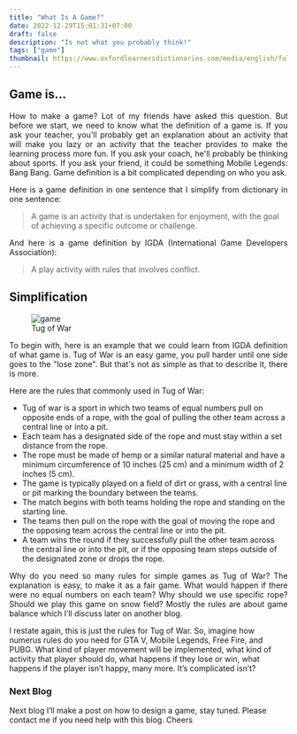 ```yaml
---
title: "What Is A Game?"
date: 2022-12-29T15:01:31+07:00
draft: false
description: "Is not what you probably think!"
tags: ["game"]
thumbnail: https://www.oxfordlearnersdictionaries.com/media/english/fullsize/g/gam/games/games.png
---
```


## Game is...
<p style="text-align:justify">
   How to make a game? Lot of my friends have asked this question. But before we start, we need to know what the definition of a game is. If you ask your teacher, you'll probably get an explanation about an activity that will make you lazy or an activity that the teacher provides to make the learning process more fun. If you ask your coach, he'll probably be thinking about sports. If you ask your friend, it could be something Mobile Legends: Bang Bang. Game definition is a bit complicated depending on who you ask.
</p>
<p style="text-align:justify">
    Here is a game definition in one sentence that I simplify from dictionary in one sentence:
</p>
    
> A game is an activity that is undertaken for enjoyment, with the goal of achieving a specific outcome or challenge.
<p style="text-align:justify">
    And here is a game definition by IGDA (International Game Developers Association):
</p>

> A play activity with rules that involves conflict.

## Simplification

<figure>
    <img src="https://cdn.idntimes.com/content-images/community/2018/03/img-5975f6000b70f-810x429-d1e57e8d4c40be1106206cb1cd3d43d0_600x400.jpg"
         alt="game">
    <figcaption>Tug of War</figcaption>
</figure>
<p style="text-align:justify">
    To begin with, here is an example that we could learn from IGDA definition of what game is. Tug of War is an easy game, you pull harder until one side goes to the "lose zone". But that's not as simple as that to describe it, there is more.
</p>
<p style="text-align:justify">
    Here are the rules that commonly used in Tug of War:
</p>

- Tug of war is a sport in which two teams of equal numbers pull on opposite ends of a rope, with the goal of pulling the other team across a central line or into a pit.
- Each team has a designated side of the rope and must stay within a set distance from the rope.
- The rope must be made of hemp or a similar natural material and have a minimum circumference of 10 inches (25 cm) and a minimum width of 2 inches (5 cm).
- The game is typically played on a field of dirt or grass, with a central line or pit marking the boundary between the teams.
- The match begins with both teams holding the rope and standing on the starting line.
- The teams then pull on the rope with the goal of moving the rope and the opposing team across the central line or into the pit.
- A team wins the round if they successfully pull the other team across the central line or into the pit, or if the opposing team steps outside of the designated zone or drops the rope.

<p style="text-align:justify">
    Why do you need so many rules for simple games as Tug of War? The explanation is easy, to make it as a fair game. What would happen if there were no equal numbers on each team? Why should we use specific rope? Should we play this game on snow field? Mostly the rules are about game balance which I’ll discuss later on another blog. 
</p>

<p style="text-allign:justify">
    I restate again, this is just the rules for Tug of War. So, imagine how numerus rules do you need for GTA V, Mobile Legends, Free Fire, and PUBG. What kind of player movement will be implemented, what kind of activity that player should do, what happens if they lose or win, what happens if the player isn’t happy, many more. It’s complicated isn’t? 
</p>

### Next Blog
<p style="text-allign:justify">
    Next blog I’ll make a post on how to design a game, stay tuned. Please contact me if you need help with this blog. Cheers
</p>